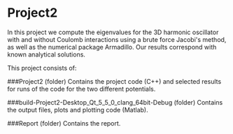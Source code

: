 # Project2

In this project we compute the eigenvalues for the 3D harmonic oscillator with and without Coulomb interactions using a brute force Jacobi's method, as well as the numerical package Armadillo. Our results correspond with known analytical solutions.

This project consists of:

###Project2 (folder)
Contains the project code (C++) and selected results for runs of the code for the two different potentials.

###build-Project2-Desktop_Qt_5_5_0_clang_64bit-Debug (folder)
Contains the output files, plots and plotting code (Matlab).

###Report (folder)
Contains the report.
